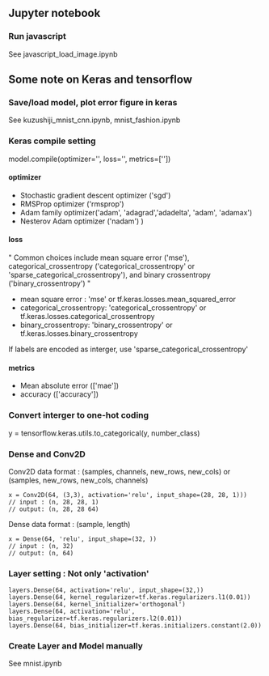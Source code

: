 ## Jupyter notebook
### Run javascript
See javascript_load_image.ipynb

## Some note on Keras and tensorflow

### Save/load model, plot error figure in keras
See kuzushiji_mnist_cnn.ipynb, mnist_fashion.ipynb
### Keras compile setting
model.compile(optimizer='', loss='', metrics=[''])

#### optimizer
* Stochastic gradient descent optimizer ('sgd')
* RMSProp optimizer ('rmsprop')
* Adam family optimizer('adam', 'adagrad','adadelta', 'adam', 'adamax')
* Nesterov Adam optimizer ('nadam')
)
#### loss
" Common choices include mean square error ('mse'), categorical_crossentropy ('categorical_crossentropy' or 'sparse_categorical_crossentropy'), and binary crossentropy ('binary_crossentropy') "

* mean square error : 'mse' or tf.keras.losses.mean_squared_error
* categorical_crossentropy: 'categorical_crossentropy' or tf.keras.losses.categorical_crossentropy
* binary_crossentropy: 'binary_crossentropy' or tf.keras.losses.binary_crossentropy

If labels are encoded as interger, use 'sparse_categorical_crossentropy'

#### metrics
* Mean absolute error (['mae']) 
* accuracy (['accuracy'])

### Convert interger to one-hot coding
y = tensorflow.keras.utils.to_categorical(y, number_class)

### Dense and Conv2D
Conv2D data format :  (samples, channels, new_rows, new_cols)  or  (samples, new_rows, new_cols, channels) 
    
    x = Conv2D(64, (3,3), activation='relu', input_shape=(28, 28, 1))) 
    // input : (n, 28, 28, 1)
    // output: (n, 28, 28 64)

Dense data format : (sample, length)

    x = Dense(64, 'relu', input_shape=(32, )) 
    // input : (n, 32)
    // output: (n, 64)

### Layer setting : Not only 'activation'
    layers.Dense(64, activation='relu', input_shape=(32,))
    layers.Dense(64, kernel_regularizer=tf.keras.regularizers.l1(0.01))
    layers.Dense(64, kernel_initializer='orthogonal')
    layers.Dense(64, activation='relu', bias_regularizer=tf.keras.regularizers.l2(0.01))
    layers.Dense(64, bias_initializer=tf.keras.initializers.constant(2.0))

### Create Layer and Model manually
See mnist.ipynb
